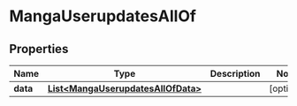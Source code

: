

# MangaUserupdatesAllOf


## Properties

| Name | Type | Description | Notes |
|------------ | ------------- | ------------- | -------------|
|**data** | [**List&lt;MangaUserupdatesAllOfData&gt;**](MangaUserupdatesAllOfData.md) |  |  [optional] |



